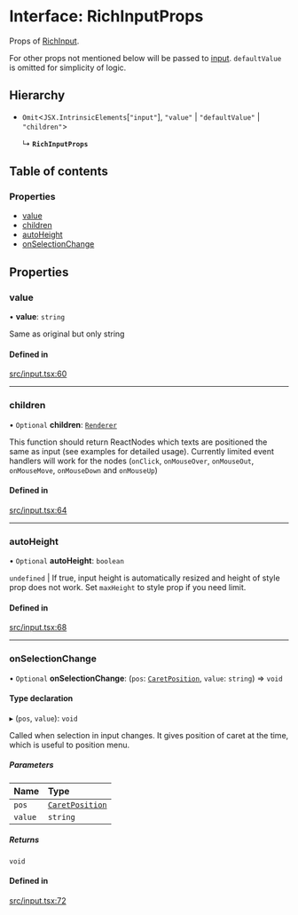 # Interface: RichInputProps

Props of [RichInput](../API.md#richinput).

For other props not mentioned below will be passed to [input](https://developer.mozilla.org/en-US/docs/Web/API/HTMLInputElement).
`defaultValue` is omitted for simplicity of logic.

## Hierarchy

- `Omit`<`JSX.IntrinsicElements`[``"input"``], ``"value"`` \| ``"defaultValue"`` \| ``"children"``\>

  ↳ **`RichInputProps`**

## Table of contents

### Properties

- [value](RichInputProps.md#value)
- [children](RichInputProps.md#children)
- [autoHeight](RichInputProps.md#autoheight)
- [onSelectionChange](RichInputProps.md#onselectionchange)

## Properties

### value

• **value**: `string`

Same as original but only string

#### Defined in

[src/input.tsx:60](https://github.com/inokawa/rich-textarea/blob/de234ee/src/input.tsx#L60)

___

### children

• `Optional` **children**: [`Renderer`](../API.md#renderer)

This function should return ReactNodes which texts are positioned the same as input (see examples for detailed usage). Currently limited event handlers will work for the nodes (`onClick`, `onMouseOver`, `onMouseOut`, `onMouseMove`, `onMouseDown` and `onMouseUp`)

#### Defined in

[src/input.tsx:64](https://github.com/inokawa/rich-textarea/blob/de234ee/src/input.tsx#L64)

___

### autoHeight

• `Optional` **autoHeight**: `boolean`

`undefined` | If true, input height is automatically resized and height of style prop does not work. Set `maxHeight` to style prop if you need limit.

#### Defined in

[src/input.tsx:68](https://github.com/inokawa/rich-textarea/blob/de234ee/src/input.tsx#L68)

___

### onSelectionChange

• `Optional` **onSelectionChange**: (`pos`: [`CaretPosition`](../API.md#caretposition), `value`: `string`) => `void`

#### Type declaration

▸ (`pos`, `value`): `void`

Called when selection in input changes. It gives position of caret at the time, which is useful to position menu.

##### Parameters

| Name | Type |
| :------ | :------ |
| `pos` | [`CaretPosition`](../API.md#caretposition) |
| `value` | `string` |

##### Returns

`void`

#### Defined in

[src/input.tsx:72](https://github.com/inokawa/rich-textarea/blob/de234ee/src/input.tsx#L72)
